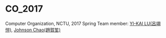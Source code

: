 # CO_2017
Computer Organization, NCTU, 2017 Spring
Team member: [YI-KAI LU(呂翊愷)](https://github.com/yklu0330), [Johnson Chao(趙賀笙)](https://github.com/hschao)